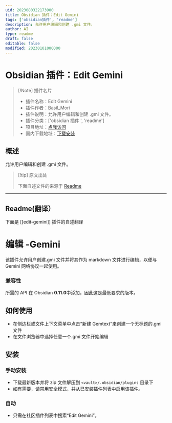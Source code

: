```yaml
---
uid: 2023080322173900
title: Obsidian 插件：Edit Gemini
tags: ['obsidian插件', 'readme']
description: 允许用户编辑和创建 .gmi 文件。
author: AI
type: readme
draft: false
editable: false
modified: 20230101000000
---
```


# Obsidian 插件：Edit Gemini

> [!Note] 插件名片
> - 插件名称：Edit Gemini
> - 插件作者：Basil_Mori
> - 插件说明：允许用户编辑和创建 .gmi 文件。
> - 插件分类：['obsidian 插件 ', 'readme']
> - 项目地址：[点我访问](https://github.com/Basil-Mori/obsidian-edit-gemini)
> - 国内下载地址：[下载安装](https://pkmer.cn/products/plugin/pluginMarket/?edit-gemini)

## 概述

允许用户编辑和创建 .gmi 文件。

> [!tip] 原文出处
>
>下面自述文件的来源于 [Readme](https://ghproxy.net/https://raw.githubusercontent.com/Basil-Mori/obsidian-edit-gemini/master/README.md)

---

## Readme(翻译）

下面是 [[edit-gemini]] 插件的自述翻译

# 编辑 -Gemini

该插件允许用户创建.gmi 文件并将其作为 markdown 文件进行编辑，以便与 Gemini 网络协议一起使用。

### 兼容性

所需的 API 在 Obsidian **0.11.0**中添加，因此这是最低要求的版本。

## 如何使用

- 在侧边栏或文件上下文菜单中点击“新建 Gemtext”来创建一个无标题的.gmi 文件
- 在文件浏览器中选择任意一个.gmi 文件开始编辑

## 安装

### 手动安装

- 下载最新版本并将 zip 文件解压到 `<vault>/.obsidian/plugins` 目录下
- 如有需要，请禁用安全模式，并从已安装插件列表中启用该插件。

### 自动

- 只需在社区插件列表中搜索“Edit Gemini”。



